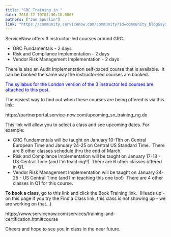 ```yaml
---
title: "GRC Training in "
date: 2018-12-19T01:36:18.000Z
authors: ["Jan Spurlin"]
link: "https://community.servicenow.com/community?id=community_blog&sys_id=777c7384db2a2f40656a5583ca961906"
---
```

<p>ServiceNow offers 3 instructor-led courses around GRC.</p>
<ul><li>GRC Fundamentals - 2 days</li><li>Risk and Compliance Implementation - 2 days</li><li>Vendor Risk Management Implementation - 2 days</li></ul>
<p>There is also an Audit Implementation self-paced course that is available.  It can be booked the same way the instructor-led courses are booked.</p>
<p><span style="color: #0000ff;">The syllabus for the London version of the 3 instructor led courses are attached to this post.</span></p>
<p>The easiest way to find out when these courses are being offered is via this link:</p>
<p>https://partnerportal.service-now.com/upcoming_sn_training_ng.do</p>
<p>This link will allow you to select a class and see upcoming dates. For example:</p>
<ul><li>GRC Fundamentals will be taught on January 10-11th on Central European Time and January 24-25 on Central US Standard Time.  There are 8 other classes schedule thru the end of March.</li><li>Risk and Compliance Implementation will be taught on January 17-18 - US Central Time (and I&#39;m teaching!!)  There are 6 other classes offered in Q1.</li><li>Vendor Risk Management Implementation will be taught on January 24-25 - US Central Time (and I&#39;m teaching this one too!)  There are 4 other classes in Q1 for this course.</li></ul>
<p><strong>To book a class</strong>, go to this link and click the Book Training link.  (Heads up - on this page if you try the Find a Class link, this class is not showing up - we are working on that...)  </p>
<p>https://www.servicenow.com/services/training-and-certification.html#course</p>
<p>Cheers and hope to see you in class in the near future.</p>